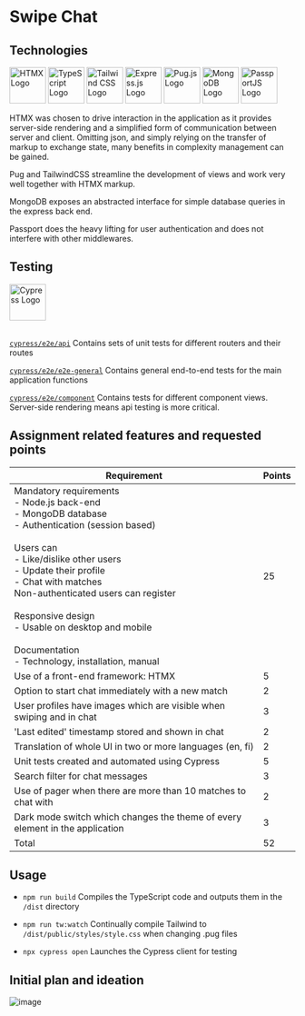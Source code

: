 # Swipe Chat

## Technologies

<div class="image-row">
    <img src="https://raw.githubusercontent.com/bigskysoftware/htmx/master/www/static/img/htmx_logo.1.png" height="64" alt="HTMX Logo">
    <img src="https://upload.wikimedia.org/wikipedia/commons/thumb/4/4c/Typescript_logo_2020.svg/1024px-Typescript_logo_2020.svg.png" height="64" alt="TypeScript Logo">
    <img src="https://upload.wikimedia.org/wikipedia/commons/thumb/d/d5/Tailwind_CSS_Logo.svg/320px-Tailwind_CSS_Logo.svg.png" height="64" alt="Tailwind CSS Logo">
    <img src="https://upload.wikimedia.org/wikipedia/commons/6/64/Expressjs.png" height="64" alt="Express.js Logo">
    <img src="https://cdn.icon-icons.com/icons2/2699/PNG/512/pugjs_logo_icon_170825.png" height="64" alt="Pug.js Logo">
    <img src="https://1000logos.net/wp-content/uploads/2020/08/MongoDB-Logo.png" height="64" alt="MongoDB Logo">
    <img src="https://svgur.com/i/943.svg" height="64" alt="PassportJS Logo">
</div>


HTMX was chosen to drive interaction in the application as it provides server-side rendering and a simplified form of communication between server and client. Omitting json, and simply relying on the transfer of markup to exchange state, many benefits in complexity management can be gained.

Pug and TailwindCSS streamline the development of views and work very well together with HTMX markup.

MongoDB exposes an abstracted interface for simple database queries in the express back end.

Passport does the heavy lifting for user authentication and does not interfere with other middlewares.

## Testing

<div class="image-row">
    <img src="https://www.cypress.io/images/layouts/cypress-logo.svg" height="64" alt="Cypress Logo">
</div>

<br>

[`cypress/e2e/api`](https://github.com/nibsuoogee/swipe-chat/tree/main/cypress/e2e/api) Contains sets of unit tests for different routers and their routes

[`cypress/e2e/e2e-general`](https://github.com/nibsuoogee/swipe-chat/tree/main/cypress/e2e/e2e-general) Contains general end-to-end tests for the main application functions

[`cypress/e2e/component`](https://github.com/nibsuoogee/swipe-chat/tree/main/cypress/e2e/component)  Contains tests for different component views. Server-side rendering means api testing is more critical. 

## Assignment related features and requested points

| Requirement                                                                                                                                                                                                                                                                                                                                                                    | Points |
|--------------------------------------------------------------------------------------------------------------------------------------------------------------------------------------------------------------------------------------------------------------------------------------------------------------------------------------------------------------------------------|--------|
| Mandatory requirements<br>- Node.js back-end<br>- MongoDB database<br>- Authentication (session based)<br><br>Users can<br>  - Like/dislike other users<br>  - Update their profile<br>  - Chat with matches<br>Non-authenticated users can register<br><br>Responsive design<br>  - Usable on desktop and mobile<br><br>Documentation<br>  - Technology, installation, manual | 25     |
| Use of a front-end framework: HTMX                                                                                                                                                                                                                                                                                                                                             | 5      |
| Option to start chat immediately with a new match                                                                                                                                                                                                                                                                                                                              | 2      |
| User profiles have images which are visible when swiping and in chat                                                                                                                                                                                                                                                                                                           | 3      |
| 'Last edited' timestamp stored and shown in chat                                                                                                                                                                                                                                                                                                                               | 2      |
| Translation of whole UI in two or more languages (en, fi)                                                                                                                                                                                                                                                                                                                      | 2      |
| Unit tests created and automated using Cypress                                                                                                                                                                                                                                                                                                                                 | 5      |
| Search filter for chat messages                                                                                                                                                                                                                                                                                                                                                | 3      |
| Use of pager when there are more than 10 matches to chat with                                                                                                                                                                                                                                                                                                                  | 2      |
| Dark mode switch which changes the theme of every element in the application                                                                                                                                                                                                                                                                                                   | 3      |
|                                                                                                                                                                                                                                                                                                                                                                          Total | 52     |

## Usage

- `npm run build` Compiles the TypeScript code and outputs them in the `/dist` directory

- `npm run tw:watch` Continually compile Tailwind to `/dist/public/styles/style.css` when changing .pug files

- `npx cypress open` Launches the Cypress client for testing

## Initial plan and ideation

![image](https://github.com/nibsuoogee/swipe-chat/assets/37696410/1a36d789-68d0-4c95-9f42-7466d1ac25f7)
